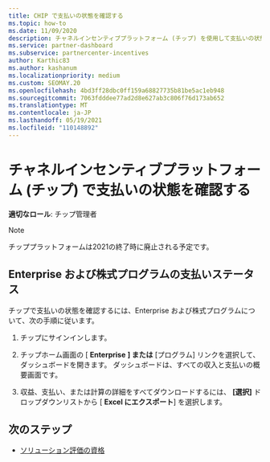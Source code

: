 ```yaml
---
title: CHIP で支払いの状態を確認する
ms.topic: how-to
ms.date: 11/09/2020
description: チャネルインセンティブプラットフォーム (チップ) を使用して支払いの状態を確認する方法について説明します。 チップは2021の終了時に廃止されることに注意してください。
ms.service: partner-dashboard
ms.subservice: partnercenter-incentives
author: Karthic83
ms.author: kashanum
ms.localizationpriority: medium
ms.custom: SEOMAY.20
ms.openlocfilehash: 4bd3ff28dbc0ff159a68827735b81be5ac1eb948
ms.sourcegitcommit: 7063fdddee77ad2d8e627ab3c806f76d173ab652
ms.translationtype: MT
ms.contentlocale: ja-JP
ms.lasthandoff: 05/19/2021
ms.locfileid: "110148892"
---
```

# <a name="check-payment-status-in-the-channel-incentives-platform-chip"></a>チャネルインセンティブプラットフォーム (チップ) で支払いの状態を確認する

**適切なロール**: チップ管理者

>[!NOTE]
>チッププラットフォームは2021の終了時に廃止される予定です。

## <a name="payment-status-for-the-enterprise-and-splar-programs"></a>Enterprise および株式プログラムの支払いステータス

チップで支払いの状態を確認するには、Enterprise および株式プログラムについて、次の手順に従います。

1. チップにサインインします。
 
1. チップホーム画面の [ **Enterprise** **] または** [プログラム] リンクを選択して、ダッシュボードを開きます。 ダッシュボードは、すべての収入と支払いの概要画面です。
 
1. 収益、支払い、または計算の詳細をすべてダウンロードするには、 **[選択]** ドロップダウンリストから [ **Excel にエクスポート**] を選択します。

## <a name="next-steps"></a>次のステップ

- [ソリューション評価の資格](chip-solution-assessment.md) 
